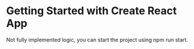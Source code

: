 # Getting Started with Create React App

Not fully implemented logic, you can start the project using npm run start.
